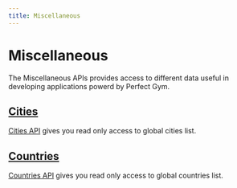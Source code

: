 ```yaml
---
title: Miscellaneous
---
```


# Miscellaneous

The Miscellaneous APIs provides access to different data useful in developing applications powerd by Perfect Gym.


## [Cities][Cities]

[Cities API][Cities] gives you read only access to global cities list.



## [Countries][Countries]

[Countries API][Countries] gives you read only access to global countries list.



[Cities]: /Api/miscellaneous/cities/
[Countries]: /Api/miscellaneous/countries/


